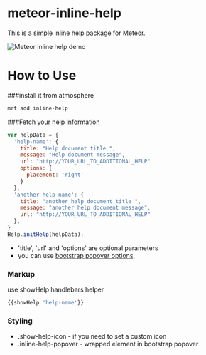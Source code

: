 meteor-inline-help
==================

This is a simple inline help package for Meteor. 

![Meteor inline help demo](https://dl-web.dropbox.com/get/share/inlinehelpdemo.gif?_subject_uid=3900819&w=AABmo1PpEXAFcjXqzMnTxEOILctt6UF_eiTbBq-x3FMRdQ "Meteor inline help demo")



How to Use
=========
###install it from atmosphere

```javascript 
mrt add inline-help
```

###Fetch your help information

```javascript 
var helpData = {
  'help-name': {
    title: "Help document title ",
    message: "Help document message",
    url: "http://YOUR_URL_TO_ADDITIONAL_HELP"
    options: {
      placement: 'right'
    }
  },
  'another-help-name': {
    title: "another help document title ",
    message: "another help document message",
    url: "http://YOUR_URL_TO_ADDITIONAL_HELP"
  },
}
Help.initHelp(helpData); 
```
* 'title', 'url' and 'options' are optional parameters 
* you can use [bootstrap popover options](http://getbootstrap.com/javascript/#popovers).  


### Markup
use showHelp handlebars helper 
```javascript 
{{showHelp 'help-name'}}
```

### Styling
* .show-help-icon - if you need to set a custom icon
* .inline-help-popover - wrapped element in bootstrap popover


